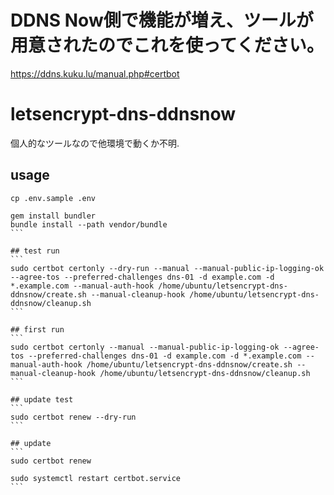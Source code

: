 # DDNS Now側で機能が増え、ツールが用意されたのでこれを使ってください。
https://ddns.kuku.lu/manual.php#certbot




# letsencrypt-dns-ddnsnow
個人的なツールなので他環境で動くか不明.

## usage
```
cp .env.sample .env
```

````
gem install bundler
bundle install --path vendor/bundle
```

## test run
```
sudo certbot certonly --dry-run --manual --manual-public-ip-logging-ok --agree-tos --preferred-challenges dns-01 -d example.com -d *.example.com --manual-auth-hook /home/ubuntu/letsencrypt-dns-ddnsnow/create.sh --manual-cleanup-hook /home/ubuntu/letsencrypt-dns-ddnsnow/cleanup.sh
```

## first run
```
sudo certbot certonly --manual --manual-public-ip-logging-ok --agree-tos --preferred-challenges dns-01 -d example.com -d *.example.com --manual-auth-hook /home/ubuntu/letsencrypt-dns-ddnsnow/create.sh --manual-cleanup-hook /home/ubuntu/letsencrypt-dns-ddnsnow/cleanup.sh
```

## update test
```
sudo certbot renew --dry-run
```

## update
```
sudo certbot renew

sudo systemctl restart certbot.service
```
